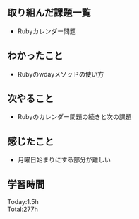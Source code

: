 ## 取り組んだ課題一覧
- Rubyカレンダー問題
## わかったこと
- Rubyのwdayメソッドの使い方
## 次やること
- Rubyのカレンダー問題の続きと次の課題
## 感じたこと
- 月曜日始まりにする部分が難しい
## 学習時間
Today:1.5h  
Total:277h  
